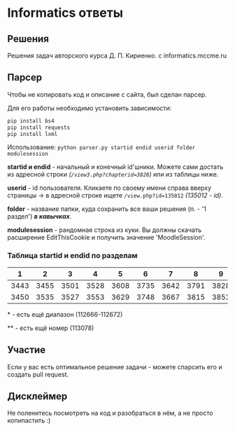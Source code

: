 # Informatics ответы

## Решения
Решения задач авторского курса Д. П. Кириенко. с informatics.mccme.ru

## Парсер
Чтобы не копировать код и описание с сайта, был сделан парсер.

Для его работы необходимо установить зависимости:
```sh
pip install bs4
pip install requests
pip install lxml
```

Использование: ```python parser.py startid endid userid folder modulesession```

**startid и endid** - начальный и конечный id'шники. Можете сами достать из адресной строки *(```/view3.php?chapterid=3828```)* или из таблицы ниже.

**userid** - id пользователя. Кликаете по своему имени справа вверху страницы -> в адресной строке ищете ```/view.php?id=135012``` *(135012 - id)*.

**folder** - название папки, куда сохранить все ваши решения (п. - '1 раздел') ***в кавычках***.

**modulesession** - рандомная строка из куки. Вы должны скачать расширение EditThisCookie и получить значение 'MoodleSession'.

### Таблица startid и endid по разделам

| 1    | 2    | 3    | 4    | 5    | 6    | 7    | 8    | 9    | 10   | 11*  | 12     | 13     | 14.1   | 14.2   | 15     | 16** |
|------|------|------|------|------|------|------|------|------|------|------|--------|--------|--------|--------|--------|------|
| 3443 | 3455 | 3501 | 3528 | 3608 | 3735 | 3642 | 3791 | 3828 | 3828 | 4179 | 111152 | 111300 | 111194 | 111362 | 111326 | 3749 |
| 3450 | 3535 | 3527 | 3553 | 3629 | 3748 | 3667 | 3815 | 3853 | 3853 | 4197 | 111177 | 111325 | 111220 | 111387 | 111361 | 3774 |

\* - есть ещё диапазон (112666-112672)

\** - есть ещё номер (113078)

## Участие
Если у вас есть оптимальное решение задачи - можете спарсить его и создать pull request.

## Дисклеймер
Не поленитесь посмотреть на код и разобраться в нём, а не просто копипастить :)
